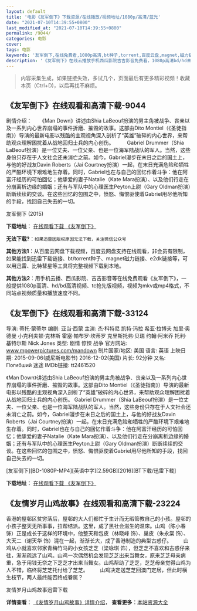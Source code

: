 ```yaml
---
layout: default
title: '电影《友军倒下》下载资源/在线播放/视频地址/1080p/高清/蓝光'
date: "2021-07-10T14:39:55+0800"
last_modified_at: "2021-07-10T14:39:55+0800"
permalink: /9044/
categories: 电影
cover:
tags: 电影
keywords: '友军倒下,在线免费看,1080p高清,bt种子,torrent,百度云盘,magnet,磁力链,迅雷下载资源'
description: '《友军倒下》在线云播放手机西瓜影院吉吉影音免费看，1080p高清bd/hd未删减完整版和tc抢先枪版，mkv/mp4格式，附带bt/torrent种子、magnet/磁力链、百度云盘、网盘资源迅雷下载链接'
---
```


>内容采集生成，如果链接失效，多试几个，页面最后有更多精彩视频！收藏本页（Ctrl+D)，以后再找不麻烦。


## 《友军倒下》在线观看和高清下载-9044

剧情介绍：　　《Man Down》讲述由Shia LaBeouf扮演的男主角被战争、丧亲以及一系列内心世界崩塌的事件折磨、摧毁的故事。这部由Dito Montiel（《圣徒指南》）导演的最新电影以残酷的主观视角深入剖析了“英雄”破碎的内心世界，来帮助观众理解困扰着从战地回归士兵的内心创伤。  　　Gabriel Drummer（Shia LaBeouf扮演）是一位丈夫、一位父亲、也是一位海军陆战队的军人。当然，这些身份只存在于人文社会还未消亡之前。如今，Gabriel漫步在末日之后的国土上，与他的好战友Davin Roberts（Jai Courtney扮演）一起，在末日充满危险和牺牲的严酷环境下艰难地生存着。同时，Gabriel也在与自己的回忆作着斗争：他在阿富汗经历的可怕回忆；他挚爱的妻子Natalie（Kate Mara扮演）、以及他们行走在分崩离析边缘的婚姻；还有与军队中的心理医生Peyton上尉（Gary Oldman扮演）断断续续的交谈。在这些回忆的包围之中，愤怒、悔恨驱使着Gabriel用尽他所知的手段，找回自己失去的一切。


友军倒下 (2015)

**下载地址**： [在线观看下载 《友军倒下》](https://www.btbtdy.me/btdy/dy10033.html) 


**无法下载?**：`如果迅雷因版权原因无法下载，关注微信公众号 `

**其他方法1**：从百度云网盘下载视频，百度云网盘支持在线观看，非会员有限制，如果能找到迅雷下载链接、bt/torrent种子、magnet磁力链接、e2dk链接等，可以用迅雷、比特彗星等工具将完整视频下载到本地。

**其他方法2**：用手机云播、西瓜影院、吉吉影音等在线免费观看《友军倒下》，一般提供1080p高清、hd/bd高清视频、tc抢先版视频，视频为mkv或mp4格式，不同站点视频质量和播放速度不同。


## 《友军倒下》在线观看和高清下载-33124

导演: 蒂托·蒙蒂尔 编剧: 亚当·西蒙 主演: 杰·科特尼 凯特·玛拉 希亚·拉博夫 加里·奥德曼 小克利夫顿·克林斯 霍塞·帕布罗·坎蒂罗 克里斯托弗·贝瑞 约翰·阿米乔 托利·基特尔斯 Nick Jones 类型: 剧情 惊悚 战争 官方网站: www.mpowerpictures.com/mandown 制片国家/地区: 美国 语言: 英语 上映日期: 2015-09-06(威尼斯电影节) 2016-12-02(美国) 片长: 92分钟 又名: Погибший 迷途 IMDb链接: tt2461520

《Man Down》讲述由Shia LaBeouf扮演的男主角被战争、丧亲以及一系列内心世界崩塌的事件折磨、摧毁的故事。这部由Dito Montiel（《圣徒指南》）导演的最新电影以残酷的主观视角深入剖析了“英雄”破碎的内心世界，来帮助观众理解困扰着从战地回归士兵的内心创伤。 Gabriel Drummer（Shia LaBeouf扮演）是一位丈夫、一位父亲、也是一位海军陆战队的军人。当然，这些身份只存在于人文社会还未消亡之前。如今，Gabriel漫步在末日之后的国土上，与他的好战友Davin Roberts（Jai Courtney扮演）一起，在末日充满危险和牺牲的严酷环境下艰难地生存着。同时，Gabriel也在与自己的回忆作着斗争：他在阿富汗经历的可怕回忆；他挚爱的妻子Natalie（Kate Mara扮演）、以及他们行走在分崩离析边缘的婚姻；还有与军队中的心理医生Peyton上尉（Gary Oldman扮演）断断续续的交谈。在这些回忆的包围之中，愤怒、悔恨驱使着Gabriel用尽他所知的手段，找回自己失去的一切。


[友军倒下][BD-1080P-MP4][英语中字][2.59GB][2016][BT下载/迅雷下载]

**下载地址**： [在线观看下载 《友军倒下》](https://www.btdx8.com/torrent/man_down_2016.html) 


## 《友情岁月山鸡故事》在线观看和高清下载-23224

香港的屋邨区贫穷落后，屋邨的大人们都忙于生计而无暇管教自己的小孩。屋邨的小孩子整天无所事事，拉帮结派。这里，成了黑社会滋生的温床。山鸡（陈小春 饰）正是成长于这样的环境中，他整天和包皮（林晓峰 饰）、巢皮（朱永棠 饰）、大天二（谢天华 饰）混在一起，渐渐长大，成了香港制造的典型古惑仔。 　　山鸡从小就喜欢邻家青梅竹马的小女孩芝芝（梁咏琪 饰），但芝芝不喜欢和古惑仔来往，渐渐疏远了山鸡。山鸡一次偶然机会发现芝芝出来当舞女，原来芝芝母亲病重，急于用钱无奈之下芝芝才出来当舞女。山鸡帮助了芝芝，芝芝母亲觉得山鸡为人不错，临终将芝芝托付给了芝芝。 　　山鸡决定送芝芝回澳门定居，但此时横生枝节，两人最终能否终成眷属？


友情岁月山鸡故事迅雷下载

**详情查看**： [《友情岁月山鸡故事》详情介绍](/movie/23224/)， **查看更多**：[本站资源大全](/movie/t/all/)


